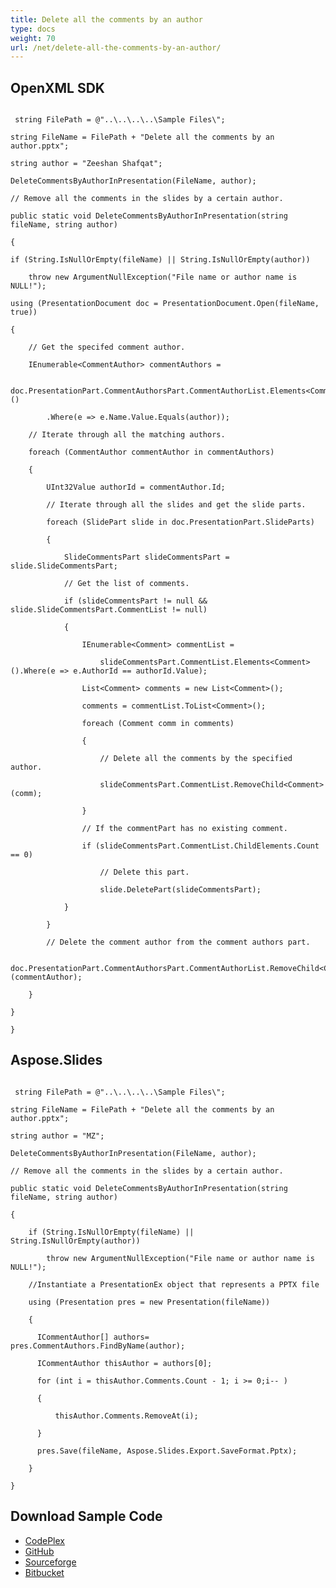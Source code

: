 ```yaml
---
title: Delete all the comments by an author
type: docs
weight: 70
url: /net/delete-all-the-comments-by-an-author/
---
```


## **OpenXML SDK**
```

 string FilePath = @"..\..\..\..\Sample Files\";

string FileName = FilePath + "Delete all the comments by an author.pptx";

string author = "Zeeshan Shafqat";

DeleteCommentsByAuthorInPresentation(FileName, author);

// Remove all the comments in the slides by a certain author.

public static void DeleteCommentsByAuthorInPresentation(string fileName, string author)

{

if (String.IsNullOrEmpty(fileName) || String.IsNullOrEmpty(author))

    throw new ArgumentNullException("File name or author name is NULL!");

using (PresentationDocument doc = PresentationDocument.Open(fileName, true))

{

    // Get the specifed comment author.

    IEnumerable<CommentAuthor> commentAuthors =

        doc.PresentationPart.CommentAuthorsPart.CommentAuthorList.Elements<CommentAuthor>()

        .Where(e => e.Name.Value.Equals(author));

    // Iterate through all the matching authors.

    foreach (CommentAuthor commentAuthor in commentAuthors)

    {

        UInt32Value authorId = commentAuthor.Id;

        // Iterate through all the slides and get the slide parts.

        foreach (SlidePart slide in doc.PresentationPart.SlideParts)

        {

            SlideCommentsPart slideCommentsPart = slide.SlideCommentsPart;

            // Get the list of comments.

            if (slideCommentsPart != null && slide.SlideCommentsPart.CommentList != null)

            {

                IEnumerable<Comment> commentList =

                    slideCommentsPart.CommentList.Elements<Comment>().Where(e => e.AuthorId == authorId.Value);

                List<Comment> comments = new List<Comment>();

                comments = commentList.ToList<Comment>();

                foreach (Comment comm in comments)

                {

                    // Delete all the comments by the specified author.

                    slideCommentsPart.CommentList.RemoveChild<Comment>(comm);

                }

                // If the commentPart has no existing comment.

                if (slideCommentsPart.CommentList.ChildElements.Count == 0)

                    // Delete this part.

                    slide.DeletePart(slideCommentsPart);

            }

        }

        // Delete the comment author from the comment authors part.

        doc.PresentationPart.CommentAuthorsPart.CommentAuthorList.RemoveChild<CommentAuthor>(commentAuthor);

    }

}

}

```
## **Aspose.Slides**
```

 string FilePath = @"..\..\..\..\Sample Files\";

string FileName = FilePath + "Delete all the comments by an author.pptx";

string author = "MZ";

DeleteCommentsByAuthorInPresentation(FileName, author);

// Remove all the comments in the slides by a certain author.

public static void DeleteCommentsByAuthorInPresentation(string fileName, string author)

{

    if (String.IsNullOrEmpty(fileName) || String.IsNullOrEmpty(author))

        throw new ArgumentNullException("File name or author name is NULL!");

    //Instantiate a PresentationEx object that represents a PPTX file

    using (Presentation pres = new Presentation(fileName))

    {

      ICommentAuthor[] authors=  pres.CommentAuthors.FindByName(author);

      ICommentAuthor thisAuthor = authors[0];

      for (int i = thisAuthor.Comments.Count - 1; i >= 0;i-- )

      {

          thisAuthor.Comments.RemoveAt(i);

      }

      pres.Save(fileName, Aspose.Slides.Export.SaveFormat.Pptx);  

    }

}    

```
## **Download Sample Code**
- [CodePlex](https://asposeopenxml.codeplex.com/releases/view/615920)
- [GitHub](https://github.com/aspose-slides/Aspose.Slides-for-.NET/releases/tag/AsposeSlidesVsOpenXML1.1)
- [Sourceforge](https://sourceforge.net/projects/asposeopenxml/files/Aspose.Slides%20Vs%20OpenXML/Delete%20all%20the%20comments%20by%20an%20author%20\(Aspose.Slides\).zip/download)
- [Bitbucket](https://bitbucket.org/asposemarketplace/aspose-for-openxml/downloads/Delete%20all%20the%20comments%20by%20an%20author%20\(Aspose.Slides\).zip)
